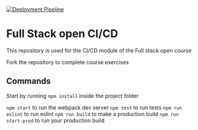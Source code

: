 [![Deployment Pipeline](https://github.com/andredelgadoruiz/React-CI/actions/workflows/pipeline.yml/badge.svg)](https://github.com/andredelgadoruiz/React-CI/actions/workflows/pipeline.yml)

# Full Stack open CI/CD

This repository is used for the CI/CD module of the Full stack open course

Fork the repository to complete course exercises

## Commands

Start by running `npm install` inside the project folder

`npm start` to run the webpack dev server
`npm test` to run tests
`npm run eslint` to run eslint
`npm run build` to make a production build
`npm run start-prod` to run your production build
